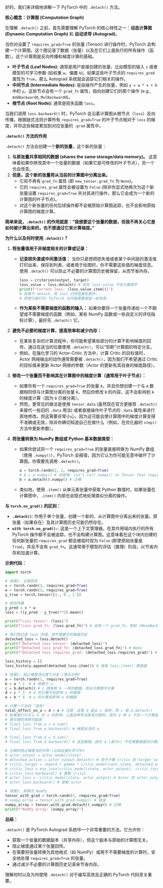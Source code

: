 好的，我们来详细地讲解一下 PyTorch 中的 `.detach()` 方法。

**核心概念：计算图 (Computation Graph)**

在理解 `.detach()` 之前，首先需要理解 PyTorch 的核心特性之一：**动态计算图 (Dynamic Computation Graph)** 和 **自动求导 (Autograd)**。

当你对设置了 `requires_grad=True` 的张量 (Tensor) 进行操作时，PyTorch 会构建一个计算图。这个图记录了数据（张量）以及在它们上面执行的所有操作（函数）。这个计算图是反向传播和梯度计算的基础。

*   **叶子节点 (Leaf Nodes):** 通常是用户直接创建的张量，比如模型的输入 `x` 或者模型的可学习参数 (如权重 `w`、偏置 `b`)。如果这些叶子节点的 `requires_grad` 属性为 `True`，那么 Autograd 系统就会追踪它们相关的操作。
*   **中间节点 (Intermediate Nodes):** 是由操作产生的张量，例如 `y = w * x + b` 中的 `y`。这些节点会有一个 `grad_fn` 属性，指向创建它们的那个操作 (e.g., `AddBackward0`, `MulBackward0`)。
*   **根节点 (Root Node):** 通常是损失函数 `loss`。

当我们调用 `loss.backward()` 时，PyTorch 会沿着计算图从根节点（`loss`）反向传播，根据链式法则计算所有 `requires_grad=True` 的叶子节点相对于 `loss` 的梯度，并将这些梯度累加到对应张量的 `.grad` 属性中。

**`.detach()` 方法的作用**

`.detach()` 方法会创建一个**新的张量**，这个新的张量：

1.  **与原张量共享相同的数据 (shares the same storage/data memory)。** 这意味着如果你修改其中一个张量的数据（如果它是可修改的叶子节点），另一个也会改变。
2.  **但是，这个新的张量将从当前的计算图中分离出来。**
    *   它将不再有 `grad_fn` 属性 (即 `new_tensor.grad_fn` 为 `None`)。
    *   它的 `requires_grad` 属性会被设置为 `False` (除非你显式地再次为这个新张量设置 `requires_grad=True` 并对其进行操作，那么它会成为一个新的计算图的叶子节点)。
    *   对这个新张量的任何后续操作都不会被原始计算图追踪，也不会影响原始计算图的梯度计算。

**简单来说，`.detach()` 的作用就是：“我想要这个张量的数据，但我不再关心它是如何被计算出来的，也不想通过它来计算梯度。”**

**为什么以及何时使用 `.detach()`？**

1.  **将张量值用于非梯度相关的计算或记录：**
    *   **记录损失值或中间激活值：** 当你只是想把损失值或者某个中间层的激活值打印出来、保存到列表、或者用于绘图时，你不需要这些值的梯度信息。使用 `.detach()` 可以防止不必要的计算图历史被保留，从而节省内存。
        ```python
        loss = criterion(output, target)
        loss_value = loss.detach() # 现在 loss_value 不在计算图中
        print(f"Current loss: {loss_value.item()}")
        # 如果不 detach，而 loss 仍然连接在图中，
        # 即使只是打印，PyTorch 也可能需要保留一些信息。
        ```
    *   **作为某些不需要梯度的函数的输入：** 如果你要将一个张量传递给一个不期望或不需要梯度的函数（例如，某些 NumPy 函数或一些自定义的评估指标计算），最好先 `.detach()` 它。

2.  **避免不必要的梯度计算，提高效率和减少内存：**
    *   在某些复杂的计算流程中，你可能希望某些部分的计算不影响梯度的回传。通过在适当的位置使用 `.detach()`，可以“剪断”计算图的特定分支。
    *   例如，在强化学习的 Actor-Critic 方法中，计算 Critic 的目标值时，Actor 网络输出的动作通常需要被 `.detach()`，因为我们不希望通过 Critic 的目标值来更新 Actor 网络的参数（Actor 的更新有其自身的梯度路径）。

3.  **修改一个张量而不影响其在计算图中的梯度计算（通常用于叶子节点）：**
    *   如果你有一个 `requires_grad=True` 的张量 `A`，并且你想创建一个与 `A` 数据相同但与计算图分离的张量 `B`，然后你修改 `B` 的内容，这不会影响到 `A` 的梯度计算（因为 `B` 已被分离）。
    *   然而，更常见的做法是使用 `tensor.data` (虽然现在官方更推荐 `.detach()` 来替代一些旧的 `.data` 用法) 或者直接操作叶子节点的 `.data` 属性来进行原地修改，但这需要非常小心，因为这可能会使计算图中的梯度计算变得不准确或无效，除非你确切知道自己在做什么（例如，在优化器的 `step()` 方法中更新参数）。

4.  **将张量转换为 NumPy 数组或 Python 基本数据类型：**
    *   如果你尝试将一个 `requires_grad=True` 的张量直接转换为 NumPy 数组（使用 `.numpy()`），PyTorch 会报错，因为它认为你可能无意中破坏了计算图。你需要先调用 `.detach()`。
        ```python
        a = torch.randn(2, 2, requires_grad=True)
        # b = a.numpy() # 会报错: Can't call numpy() on Tensor that requires grad. Use tensor.detach().numpy() instead.
        b = a.detach().numpy() # 正确
        ```
    *   类似地，使用 `.item()` 从单元素张量中获取 Python 数值时，如果张量在计算图中，`.item()` 内部也会隐式地处理类似分离的操作。

**与 `torch.no_grad()` 的区别：**

*   **`.detach()`**: 作用于单个张量，创建一个新的、从计算图中分离出来的张量。原张量（如果存在）及其计算图历史可能仍然存在。
*   **`with torch.no_grad():`**: 这是一个上下文管理器。在其作用域内执行的所有 PyTorch 操作都不会被追踪，也不会构建计算图。这意味着在这个块内创建的任何新张量的 `requires_grad` 都会被临时视为 `False` (即使原始张量是 `True`)，并且不会有 `grad_fn`。这通常用于模型的评估（推理）阶段，以节省内存和加速计算。

**示例代码：**

```python
import torch

# 场景1: 记录损失
x = torch.randn(3, requires_grad=True)
w = torch.randn(3, requires_grad=True)
y_true = torch.tensor([1., 0., 1.])

# 前向传播
y_pred = x * w
loss = ((y_pred - y_true)**2).mean()

print(f"Loss tensor: {loss}")
print(f"Loss grad_fn: {loss.grad_fn}") # 会有一个 grad_fn，例如 <MeanBackward0 object at ...>

# 我们想记录 loss 的值，但不需要它的梯度历史
detached_loss = loss.detach()
print(f"Detached loss tensor: {detached_loss}")
print(f"Detached loss grad_fn: {detached_loss.grad_fn}") # None
print(f"Detached loss requires_grad: {detached_loss.requires_grad}") # False

loss_history = []
loss_history.append(detached_loss.item()) # 或者 loss.item() 更直接

# 场景2: 阻止梯度流过某个分支 (简化示例)
a = torch.randn(1, requires_grad=True)
b = a * 2  # b 依赖于 a
c = b.detach() # c 拥有和 b 一样的数据，但从计算图中分离
d = c * 3  # d 的计算不会影响 a 的梯度
e = b * 4  # e 的计算会影响 a 的梯度

# 计算一个总的 "损失"
total_effect_on_a = d + e # 注意：这里 d 是从 c 来的，而 c 是 b.detach()
# 如果我们只关心 e 对 a 的影响，上面这种写法是有问题的，因为 d 和 e 不在一个计算图里直接相加
# 更合理的场景可能是：
# final_loss_from_e = e.sum()
# final_loss_from_e.backward() # 梯度会流向 a

# final_loss_from_d = d.sum()
# final_loss_from_d.backward() # 这会报错，因为 d (源于c) 不在需要梯度的计算图中

# 正确的阻止梯度流的示例 (比如在强化学习中)
# actor_output = actor_model(state)
# detached_action = actor_output.detach() # 用于计算 critic 的 target value
# critic_target = reward + gamma * critic_model(next_state, detached_action)
# critic_loss = mse_loss(critic_model(state, actor_output), critic_target) # Critic 的 actor_output 没有 detach
# critic_loss.backward() # 更新 critic
# actor_loss = -critic_model(state, actor_output) # Actor 的 actor_output 没有 detach
# actor_loss.backward() # 更新 actor

# 场景3: 转换为 NumPy
tensor_with_grad = torch.randn(5, requires_grad=True)
# numpy_array = tensor_with_grad.numpy() # 错误
numpy_array = tensor_with_grad.detach().numpy() # 正确
print(f"NumPy array: {numpy_array}")
```

**总结：**

`.detach()` 是 PyTorch Autograd 系统中一个非常重要的方法。它允许你：

*   获取一个张量的数据副本（共享内存），但这个副本与原始的计算图无关。
*   阻止梯度通过某个张量回传。
*   在需要将张量转换为其他格式（如 NumPy）或用于不需要梯度的计算时，安全地处理 `requires_grad=True` 的张量。
*   通过减少不必要的计算图历史记录来节省内存。

理解何时以及为何使用 `.detach()` 对于编写高效且正确的 PyTorch 代码至关重要。
